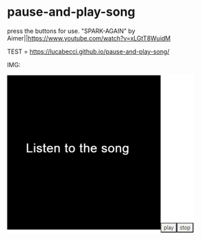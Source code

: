 # pause-and-play-song
press the buttons for use.
"SPARK-AGAIN" by Aimer||https://www.youtube.com/watch?v=xLGtT8WuidM


TEST = https://lucabecci.github.io/pause-and-play-song/

IMG:

![img](https://github.com/lucabecci/pause-and-play-song/blob/master/git.png)
